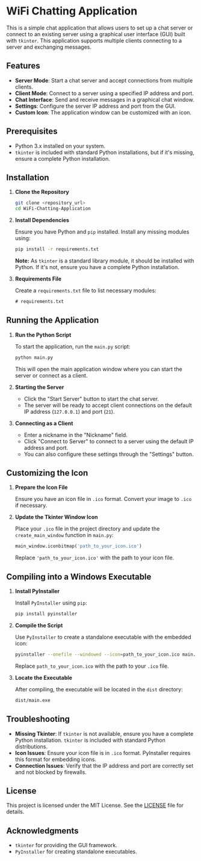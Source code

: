 # WiFi Chatting Application

This is a simple chat application that allows users to set up a chat server or connect to an existing server using a graphical user interface (GUI) built with `tkinter`. This application supports multiple clients connecting to a server and exchanging messages.

## Features

- **Server Mode**: Start a chat server and accept connections from multiple clients.
- **Client Mode**: Connect to a server using a specified IP address and port.
- **Chat Interface**: Send and receive messages in a graphical chat window.
- **Settings**: Configure the server IP address and port from the GUI.
- **Custom Icon**: The application window can be customized with an icon.

## Prerequisites

- Python 3.x installed on your system.
- `tkinter` is included with standard Python installations, but if it's missing, ensure a complete Python installation.

## Installation

1. **Clone the Repository**

    ```bash
    git clone <repository_url>
    cd WiFi-Chatting-Application
    ```

2. **Install Dependencies**

    Ensure you have Python and `pip` installed. Install any missing modules using:

    ```bash
    pip install -r requirements.txt
    ```

    **Note:** As `tkinter` is a standard library module, it should be installed with Python. If it's not, ensure you have a complete Python installation.

3. **Requirements File**

    Create a `requirements.txt` file to list necessary modules:

    ```txt
    # requirements.txt
    ```

## Running the Application

1. **Run the Python Script**

    To start the application, run the `main.py` script:

    ```bash
    python main.py
    ```

    This will open the main application window where you can start the server or connect as a client.

2. **Starting the Server**

    - Click the "Start Server" button to start the chat server.
    - The server will be ready to accept client connections on the default IP address (`127.0.0.1`) and port (`21`).

3. **Connecting as a Client**

    - Enter a nickname in the "Nickname" field.
    - Click "Connect to Server" to connect to a server using the default IP address and port. 
    - You can also configure these settings through the "Settings" button.

## Customizing the Icon

1. **Prepare the Icon File**

    Ensure you have an icon file in `.ico` format. Convert your image to `.ico` if necessary.

2. **Update the Tkinter Window Icon**

    Place your `.ico` file in the project directory and update the `create_main_window` function in `main.py`:

    ```python
    main_window.iconbitmap('path_to_your_icon.ico')
    ```

    Replace `'path_to_your_icon.ico'` with the path to your icon file.

## Compiling into a Windows Executable

1. **Install PyInstaller**

    Install `PyInstaller` using `pip`:

    ```bash
    pip install pyinstaller
    ```

2. **Compile the Script**

    Use `PyInstaller` to create a standalone executable with the embedded icon:

    ```bash
    pyinstaller --onefile --windowed --icon=path_to_your_icon.ico main.py
    ```

    Replace `path_to_your_icon.ico` with the path to your `.ico` file.

3. **Locate the Executable**

    After compiling, the executable will be located in the `dist` directory:

    ```bash
    dist/main.exe
    ```

## Troubleshooting

- **Missing Tkinter**: If `tkinter` is not available, ensure you have a complete Python installation. `tkinter` is included with standard Python distributions.
- **Icon Issues**: Ensure your icon file is in `.ico` format. PyInstaller requires this format for embedding icons.
- **Connection Issues**: Verify that the IP address and port are correctly set and not blocked by firewalls.

## License

This project is licensed under the MIT License. See the [LICENSE](LICENSE) file for details.

## Acknowledgments

- `tkinter` for providing the GUI framework.
- `PyInstaller` for creating standalone executables.

